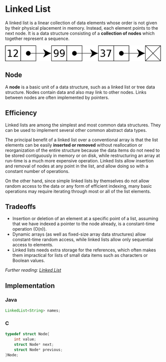 # Linked List

A linked list is a linear collection of data elements whose order is not given by their physical placement in memory. Instead, each element points to the next node. It is a data structure consisting of a **collection of nodes** which together represent a sequence.

<p align="center">
    <img src="image/linkedlist.png">
</p>

## Node

A **node** is a basic unit of a data structure, such as a linked list or tree data structure. Nodes contain data and also may link to other nodes. Links between nodes are often implemented by pointers.

## Efficiency

Linked lists are among the simplest and most common data structures. They can be used to implement several other common abstract data types.

The principal benefit of a linked list over a conventional array is that the list elements can be easily **inserted or removed** without reallocation or reorganization of the entire structure because the data items do not need to be stored contiguously in memory or on disk, while restructuring an array at run-time is a much more expensive operation. Linked lists allow insertion and removal of nodes at any point in the list, and allow doing so with a constant number of operations.

On the other hand, since simple linked lists by themselves do not allow random access to the data or any form of efficient indexing, many basic operations may require iterating through most or all of the list elements.

## Tradeoffs

- Insertion or deletion of an element at a specific point of a list, assuming that we have indexed a pointer to the node already, is a constant-time operation (O(n)).
- Dynamic arrays (as well as fixed-size array data structures) allow constant-time random access, while linked lists allow only sequential access to elements.
- Linked lists needs extra storage for the references, which often makes them impractical for lists of small data items such as characters or Boolean values.

*Further reading: [Linked List](https://en.wikipedia.org/wiki/Linked_list)*

## Implementation

### Java

```java
LinkedList<String> names;
```

### C

```c
typedef struct Node{
    int value;
    struct Node* next;
    struct Node* previous;
}Node;
```
